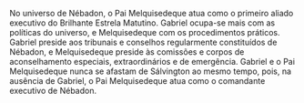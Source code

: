 ﻿No universo de Nébadon, o Pai Melquisedeque atua como o primeiro aliado executivo do Brilhante Estrela Matutino. Gabriel ocupa-se mais com as políticas do universo, e Melquisedeque com os procedimentos práticos. Gabriel preside aos tribunais e conselhos regularmente constituídos de Nébadon, e Melquisedeque preside às comissões e corpos de aconselhamento especiais, extraordinários e de emergência. Gabriel e o Pai Melquisedeque nunca se afastam de Sálvington ao mesmo tempo, pois, na ausência de Gabriel, o Pai Melquisedeque atua como o comandante executivo de Nébadon.